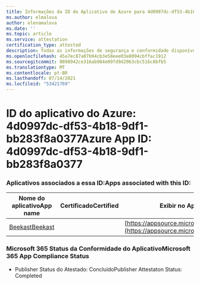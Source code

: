 ```yaml
---
title: Informações da ID do Aplicativo do Azure para 4d0997dc-df53-4b18-9df1-bb283f8a0377
ms.author: elmalova
author: elenamalova
ms.date: ''
ms.topic: article
ms.service: attestation
certification_type: attested
description: Todas as informações de segurança e conformidade disponíveis para o 4d0997dc-df53-4b18-9df1-bb283f8a0377.
ms.openlocfilehash: 45a7ec87a07b94cb3e58eee03e8094cbffac1912
ms.sourcegitcommit: 0098942ce316ab984e09fd9d2063cbc516c8bfb5
ms.translationtype: MT
ms.contentlocale: pt-BR
ms.lasthandoff: 07/14/2021
ms.locfileid: "53421769"
---
```

# <a name="azure-app-id-4d0997dc-df53-4b18-9df1-bb283f8a0377"></a><span data-ttu-id="91c64-103">ID do aplicativo do Azure: 4d0997dc-df53-4b18-9df1-bb283f8a0377</span><span class="sxs-lookup"><span data-stu-id="91c64-103">Azure App ID: 4d0997dc-df53-4b18-9df1-bb283f8a0377</span></span>


### <a name="apps-associated-with-this-id"></a><span data-ttu-id="91c64-104">Aplicativos associados a essa ID:</span><span class="sxs-lookup"><span data-stu-id="91c64-104">Apps associated with this ID:</span></span>
| <span data-ttu-id="91c64-105">**Nome do aplicativo**</span><span class="sxs-lookup"><span data-stu-id="91c64-105">**App name**</span></span> | <span data-ttu-id="91c64-106">**Certificado**</span><span class="sxs-lookup"><span data-stu-id="91c64-106">**Certified**</span></span> | <span data-ttu-id="91c64-107">**Exibir no AppSource**</span><span class="sxs-lookup"><span data-stu-id="91c64-107">**View in AppSource**</span></span> |
|-|-|-|
| [<span data-ttu-id="91c64-108">Beekast</span><span class="sxs-lookup"><span data-stu-id="91c64-108">Beekast</span></span>](https://docs.microsoft.com/en-us/microsoft-365-app-certification/forward/WA200001447) |  | [https://appsource.microsoft.com/product/office/WA200001447](https://appsource.microsoft.com/product/office/WA200001447) |

### <a name="microsoft-365-app-compliance-status"></a><span data-ttu-id="91c64-109">Microsoft 365 Status da Conformidade do Aplicativo</span><span class="sxs-lookup"><span data-stu-id="91c64-109">Microsoft 365 App Compliance Status</span></span>
- <span data-ttu-id="91c64-110">Publisher Status do Atestado: Concluído</span><span class="sxs-lookup"><span data-stu-id="91c64-110">Publisher Attestaton Status: Completed</span></span>
